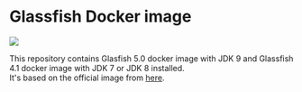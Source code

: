 Glassfish Docker image
=================

[![](https://images.microbadger.com/badges/image/almir/glassfish.svg)](http://microbadger.com/images/almir/glassfish "Get your own image badge on microbadger.com")

This repository contains Glasfish 5.0 docker image with JDK 9 and Glassfish 4.1 docker image with JDK 7 or JDK 8 installed.<br>
It's based on the official image from [here](https://github.com/aws/aws-eb-glassfish-dockerfiles/blob/aafcfc5e812dfb9b998105d3ca9da1b7f10664e1/4.0-jdk7/Dockerfile).
